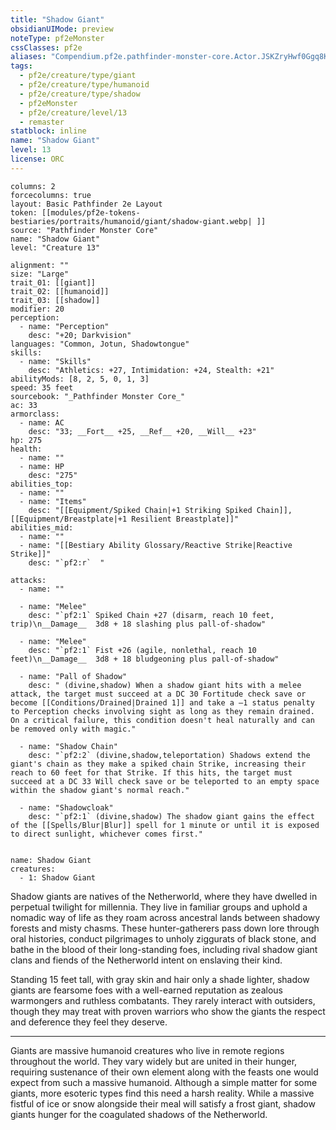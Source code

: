 ```yaml
---
title: "Shadow Giant"
obsidianUIMode: preview
noteType: pf2eMonster
cssClasses: pf2e
aliases: "Compendium.pf2e.pathfinder-monster-core.Actor.JSKZryHwf0Ggq8KR" 
tags:
  - pf2e/creature/type/giant
  - pf2e/creature/type/humanoid
  - pf2e/creature/type/shadow
  - pf2eMonster
  - pf2e/creature/level/13
  - remaster
statblock: inline
name: "Shadow Giant"
level: 13
license: ORC
---
```


```statblock
columns: 2
forcecolumns: true
layout: Basic Pathfinder 2e Layout
token: [[modules/pf2e-tokens-bestiaries/portraits/humanoid/giant/shadow-giant.webp| ]]
source: "Pathfinder Monster Core"
name: "Shadow Giant"
level: "Creature 13"

alignment: ""
size: "Large"
trait_01: [[giant]]
trait_02: [[humanoid]]
trait_03: [[shadow]]
modifier: 20
perception:
  - name: "Perception"
    desc: "+20; Darkvision"
languages: "Common, Jotun, Shadowtongue"
skills:
  - name: "Skills"
    desc: "Athletics: +27, Intimidation: +24, Stealth: +21"
abilityMods: [8, 2, 5, 0, 1, 3]
speed: 35 feet
sourcebook: "_Pathfinder Monster Core_"
ac: 33
armorclass:
  - name: AC
    desc: "33; __Fort__ +25, __Ref__ +20, __Will__ +23"
hp: 275
health:
  - name: ""
  - name: HP
    desc: "275"
abilities_top:
  - name: ""
  - name: "Items"
    desc: "[[Equipment/Spiked Chain|+1 Striking Spiked Chain]], [[Equipment/Breastplate|+1 Resilient Breastplate]]"
abilities_mid:
  - name: ""
  - name: "[[Bestiary Ability Glossary/Reactive Strike|Reactive Strike]]"
    desc: "`pf2:r`  "

attacks:
  - name: ""

  - name: "Melee"
    desc: "`pf2:1` Spiked Chain +27 (disarm, reach 10 feet, trip)\n__Damage__  3d8 + 18 slashing plus pall-of-shadow"

  - name: "Melee"
    desc: "`pf2:1` Fist +26 (agile, nonlethal, reach 10 feet)\n__Damage__  3d8 + 18 bludgeoning plus pall-of-shadow"

  - name: "Pall of Shadow"
    desc: " (divine,shadow) When a shadow giant hits with a melee attack, the target must succeed at a DC 30 Fortitude check save or become [[Conditions/Drained|Drained 1]] and take a –1 status penalty to Perception checks involving sight as long as they remain drained. On a critical failure, this condition doesn't heal naturally and can be removed only with magic."

  - name: "Shadow Chain"
    desc: "`pf2:2` (divine,shadow,teleportation) Shadows extend the giant's chain as they make a spiked chain Strike, increasing their reach to 60 feet for that Strike. If this hits, the target must succeed at a DC 33 Will check save or be teleported to an empty space within the shadow giant's normal reach."

  - name: "Shadowcloak"
    desc: "`pf2:1` (divine,shadow) The shadow giant gains the effect of the [[Spells/Blur|Blur]] spell for 1 minute or until it is exposed to direct sunlight, whichever comes first."
 
```

```encounter-table
name: Shadow Giant
creatures:
  - 1: Shadow Giant
```



Shadow giants are natives of the Netherworld, where they have dwelled in perpetual twilight for millennia. They live in familiar groups and uphold a nomadic way of life as they roam across ancestral lands between shadowy forests and misty chasms. These hunter-gatherers pass down lore through oral histories, conduct pilgrimages to unholy ziggurats of black stone, and bathe in the blood of their long-standing foes, including rival shadow giant clans and fiends of the Netherworld intent on enslaving their kind.

Standing 15 feet tall, with gray skin and hair only a shade lighter, shadow giants are fearsome foes with a well-earned reputation as zealous warmongers and ruthless combatants. They rarely interact with outsiders, though they may treat with proven warriors who show the giants the respect and deference they feel they deserve.

* * *

Giants are massive humanoid creatures who live in remote regions throughout the world. They vary widely but are united in their hunger, requiring sustenance of their own element along with the feasts one would expect from such a massive humanoid. Although a simple matter for some giants, more esoteric types find this need a harsh reality. While a massive fistful of ice or snow alongside their meal will satisfy a frost giant, shadow giants hunger for the coagulated shadows of the Netherworld.
